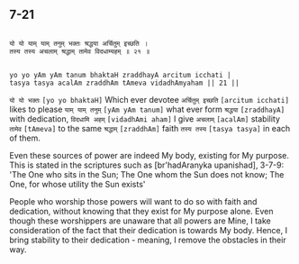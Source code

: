 ## 7-21


```shloka-sa

यो यो याम् याम् तनुम् भक्तः श्रद्धया अर्चितुम् इच्छति ।
तस्य तस्य अचलाम् श्रद्धाम् तामेव विदधाम्यहम् ॥ २१ ॥

```
```shloka-sa-hk

yo yo yAm yAm tanum bhaktaH zraddhayA arcitum icchati |
tasya tasya acalAm zraddhAm tAmeva vidadhAmyaham || 21 ||

```
`यो यो भक्तः` `[yo yo bhaktaH]` Which ever devotee `अर्चितुम् इच्छति` `[arcitum icchati]` likes to please `याम् याम् तनुम्` `[yAm yAm tanum]` what ever form `श्रद्धया` `[zraddhayA]` with dedication, `विदधामि अहम्` `[vidadhAmi aham]` I give `अचलाम्` `[acalAm]` stability `तामेव` `[tAmeva]` to the same `श्रद्धाम्` `[zraddhAm]` faith `तस्य तस्य` `[tasya tasya]` in each of them.

Even these sources of power are indeed My body, existing for My purpose. This is stated in the scriptures such as [br'hadAranyka upanishad], 3-7-9: 'The One who sits in the Sun; The One whom the Sun does not know; The One, for whose utility the Sun exists'

People who worship those powers will want to do so with faith and dedication, without knowing that they exist for My purpose alone. Even though these worshippers are unaware that all powers are Mine, I take consideration of the fact that their dedication is towards My body. Hence, I bring stability to their dedication - meaning, I remove the obstacles in their way.


